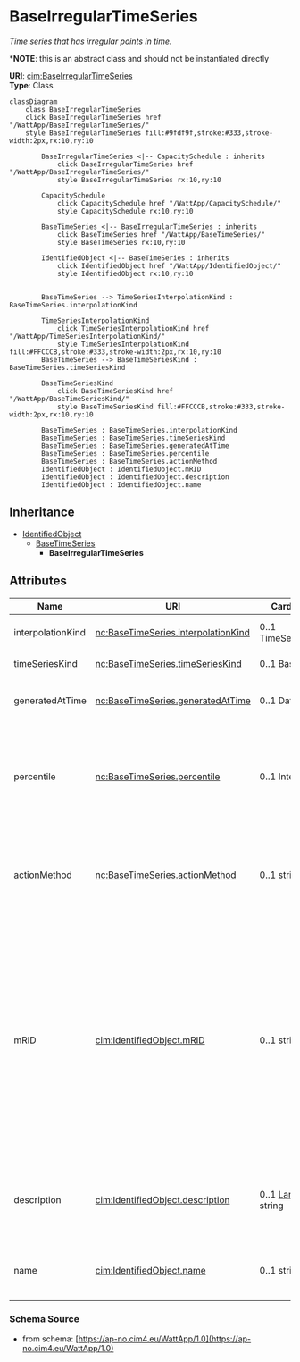 # BaseIrregularTimeSeries

_Time series that has irregular points in time._

*__NOTE__: this is an abstract class and should not be instantiated directly

**URI**: [cim:BaseIrregularTimeSeries](https://cim.ucaiug.io/ns#BaseIrregularTimeSeries)<br />
**Type**: Class

```mermaid
classDiagram
    class BaseIrregularTimeSeries
    click BaseIrregularTimeSeries href "/WattApp/BaseIrregularTimeSeries/"
    style BaseIrregularTimeSeries fill:#9fdf9f,stroke:#333,stroke-width:2px,rx:10,ry:10

        BaseIrregularTimeSeries <|-- CapacitySchedule : inherits
            click BaseIrregularTimeSeries href "/WattApp/BaseIrregularTimeSeries/"
            style BaseIrregularTimeSeries rx:10,ry:10

        CapacitySchedule
            click CapacitySchedule href "/WattApp/CapacitySchedule/"
            style CapacitySchedule rx:10,ry:10

        BaseTimeSeries <|-- BaseIrregularTimeSeries : inherits
            click BaseTimeSeries href "/WattApp/BaseTimeSeries/"
            style BaseTimeSeries rx:10,ry:10

        IdentifiedObject <|-- BaseTimeSeries : inherits
            click IdentifiedObject href "/WattApp/IdentifiedObject/"
            style IdentifiedObject rx:10,ry:10


        BaseTimeSeries --> TimeSeriesInterpolationKind : BaseTimeSeries.interpolationKind

        TimeSeriesInterpolationKind
            click TimeSeriesInterpolationKind href "/WattApp/TimeSeriesInterpolationKind/"
            style TimeSeriesInterpolationKind fill:#FFCCCB,stroke:#333,stroke-width:2px,rx:10,ry:10
        BaseTimeSeries --> BaseTimeSeriesKind : BaseTimeSeries.timeSeriesKind

        BaseTimeSeriesKind
            click BaseTimeSeriesKind href "/WattApp/BaseTimeSeriesKind/"
            style BaseTimeSeriesKind fill:#FFCCCB,stroke:#333,stroke-width:2px,rx:10,ry:10

        BaseTimeSeries : BaseTimeSeries.interpolationKind
        BaseTimeSeries : BaseTimeSeries.timeSeriesKind
        BaseTimeSeries : BaseTimeSeries.generatedAtTime
        BaseTimeSeries : BaseTimeSeries.percentile
        BaseTimeSeries : BaseTimeSeries.actionMethod
        IdentifiedObject : IdentifiedObject.mRID
        IdentifiedObject : IdentifiedObject.description
        IdentifiedObject : IdentifiedObject.name
```

## Inheritance
* [IdentifiedObject](IdentifiedObject.md)
    * [BaseTimeSeries](BaseTimeSeries.md)
        * **BaseIrregularTimeSeries**

## Attributes
| Name | URI | Cardinality and Range | Description | Inheritance |
| ---  | --- | --- | --- | --- |
| interpolationKind | [nc:BaseTimeSeries.interpolationKind](https://cim4.eu/ns/nc#BaseTimeSeries.interpolationKind) | 0..1 TimeSeriesInterpolationKind | Kind of interpolation done between time point. | BaseTimeSeries |
| timeSeriesKind | [nc:BaseTimeSeries.timeSeriesKind](https://cim4.eu/ns/nc#BaseTimeSeries.timeSeriesKind) | 0..1 BaseTimeSeriesKind | Kind of base time series. | BaseTimeSeries |
| generatedAtTime | [nc:BaseTimeSeries.generatedAtTime](https://cim4.eu/ns/nc#BaseTimeSeries.generatedAtTime) | 0..1 DateTime | The time this time series (entity) come to existents and available for use. | BaseTimeSeries |
| percentile | [nc:BaseTimeSeries.percentile](https://cim4.eu/ns/nc#BaseTimeSeries.percentile) | 0..1 Integer | The percentile is a number where a certain percentage of scores/ranking/values of a sample fall below that number. This is a way for expressing uncertainty in the number provided. | BaseTimeSeries |
| actionMethod | [nc:BaseTimeSeries.actionMethod](https://cim4.eu/ns/nc#BaseTimeSeries.actionMethod) | 0..1 string | Action method used to create the value. This is used for identification in the case where there is multiple time series for the same validity period and kind.  | BaseTimeSeries |
| mRID | [cim:IdentifiedObject.mRID](https://cim.ucaiug.io/ns#IdentifiedObject.mRID) | 0..1 string | Master resource identifier issued by a model authority. The mRID is unique within an exchange context. Global uniqueness is easily achieved by using a UUID, as specified in RFC 4122, for the mRID. The use of UUID is strongly recommended.For CIMXML data files in RDF syntax conforming to IEC 61970-552, the mRID is mapped to rdf:ID or rdf:about attributes that identify CIM object elements. | IdentifiedObject |
| description | [cim:IdentifiedObject.description](https://cim.ucaiug.io/ns#IdentifiedObject.description) | 0..1 [LanguageObject](LanguageObject.md) or string | The description is a free human readable text describing or naming the object. It may be non unique and may not correlate to a naming hierarchy. | IdentifiedObject |
| name | [cim:IdentifiedObject.name](https://cim.ucaiug.io/ns#IdentifiedObject.name) | 0..1 string | The name is any free human readable and possibly non unique text naming the object. | IdentifiedObject |

### Schema Source
* from schema: [https://ap-no.cim4.eu/WattApp/1.0](https://ap-no.cim4.eu/WattApp/1.0)
